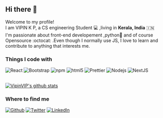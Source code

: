 ## Hi there 👋

Welcome to my profile!  
I am VIPIN K P, a CS engineering Student 💻  ,living in  **Kerala, India** :india:<br/>I'm passionate about front-end developement ,python:snake: and of course Opensource :octocat: .Even though I normally use JS, I love to learn and contribute to anything that interests me.



### Things I code with

![React](https://img.shields.io/badge/-React-45b8d8?style=flat-square&logo=react&logoColor=white) 
![Bootstrap](https://img.shields.io/badge/-Bootstrap-7509f6?style=flat-square&logo=bootstrap&logoColor=white) 
![npm](https://img.shields.io/badge/-NPM-CB3837?style=flat-square&logo=npm&logoColor=white) ![html5](https://img.shields.io/badge/-HTML5-E34F26?style=flat-square&logo=html5&logoColor=white) ![Prettier](https://img.shields.io/badge/-Prettier-F7B93E?style=flat-square&logo=prettier&logoColor=white) ![Nodejs](https://img.shields.io/badge/-Nodejs-43853d?style=flat-square&logo=Node.js&logoColor=white)
![NextJS](https://img.shields.io/badge/-Nextjs-fafafa?style=flat-square&logo=Next.js&logoColor=black) 
<br/>
<br/>

[![VipinVIP's github stats](https://github-readme-stats.vercel.app/api?username=VipinVIP&show_icons=true&theme=default)](https://github.com/VipinVIP/)

### Where to find me 

[![Github](https://img.shields.io/badge/GitHub-%2312100E.svg?&style=for-the-badge&logo=Github&logoColor=white)](https://github.com/VipinVIP) [![Twitter](https://img.shields.io/badge/twitter-%231DA1F2.svg?&style=for-the-badge&logo=twitter&logoColor=white)](https://twitter.com/VipinVKP) [![LinkedIn](https://img.shields.io/badge/linkedin-%230077B5.svg?&style=for-the-badge&logo=linkedin&logoColor=white)](https://www.linkedin.com/in/vipin-k-p/)




